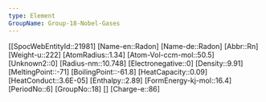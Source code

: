 ```yaml
---
type: Element
GroupName: Group-18-Nobel-Gases
---
```

[[SpocWebEntityId::21981]
[Name-en::Radon]
[Name-de::Radon]
[Abbr::Rn]
[Weight-u::222]
[AtomRadius::1.34]
[Atom-Vol-ccm-mol::50.5]
[Unknown2::0]
[Radius-nm::10.748]
[Electronegative::0]
[Density::9.91]
[MeltingPoint::-71]
[BoilingPoint::-61.8]
[HeatCapacity::0.09]
[HeatConduct::3.6E-05]
[Enthalpy::2.89]
[FormEnergy-kj-mol::16.4]
[PeriodNo::6]
[GroupNo::18]
[]
[Charge-e::86]


